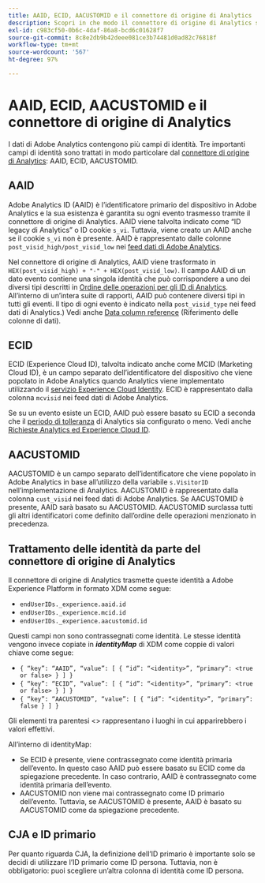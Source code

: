 ```yaml
---
title: AAID, ECID, AACUSTOMID e il connettore di origine di Analytics
description: Scopri in che modo il connettore di origine di Analytics si occupa dei campi di identità di Adobe Analytics.
exl-id: c983cf50-0b6c-4daf-86a8-bcd6c01628f7
source-git-commit: 8c8e2db9b42deee081ce3b74481d0ad82c76818f
workflow-type: tm+mt
source-wordcount: '567'
ht-degree: 97%

---
```


# AAID, ECID, AACUSTOMID e il connettore di origine di Analytics

I dati di Adobe Analytics contengono più campi di identità. Tre importanti campi di identità sono trattati in modo particolare dal [connettore di origine di Analytics](https://experienceleague.adobe.com/docs/experience-platform/sources/ui-tutorials/create/adobe-applications/analytics.html?lang=it): AAID, ECID, AACUSTOMID.

## AAID

Adobe Analytics ID (AAID) è l’identificatore primario del dispositivo in Adobe Analytics e la sua esistenza è garantita su ogni evento trasmesso tramite il connettore di origine di Analytics. AAID viene talvolta indicato come “ID legacy di Analytics” o ID cookie `s_vi`. Tuttavia, viene creato un AAID anche se il cookie `s_vi` non è presente. AAID è rappresentato dalle colonne `post_visid_high/post_visid_low` nei [feed dati di Adobe Analytics](https://experienceleague.adobe.com/docs/analytics/export/analytics-data-feed/data-feed-contents/datafeeds-reference.html?lang=it#columns%2C-descriptions%2C-and-data-types).

Nel connettore di origine di Analytics, AAID viene trasformato in `HEX(post_visid_high) + "-" + HEX(post_visid_low)`. Il campo AAID di un dato evento contiene una singola identità che può corrispondere a uno dei diversi tipi descritti in [Ordine delle operazioni per gli ID di Analytics](https://experienceleague.adobe.com/docs/id-service/using/reference/analytics-reference/analytics-order-of-operations.html?lang=it%5B%5D). All’interno di un’intera suite di rapporti, AAID può contenere diversi tipi in tutti gli eventi. Il tipo di ogni evento è indicato nella `post_visid_type` nei feed dati di Analytics.) Vedi anche [Data column reference](https://experienceleague.adobe.com/docs/analytics/export/analytics-data-feed/data-feed-contents/datafeeds-reference.html?lang=it) (Riferimento delle colonne di dati).

## ECID

ECID (Experience Cloud ID), talvolta indicato anche come MCID (Marketing Cloud ID), è un campo separato dell’identificatore del dispositivo che viene popolato in Adobe Analytics quando Analytics viene implementato utilizzando il [servizio Experience Cloud Identity](https://experienceleague.adobe.com/docs/id-service/using/implementation/setup-analytics.html?lang=it). ECID è rappresentato dalla colonna `mcvisid` nei feed dati di Adobe Analytics.

Se su un evento esiste un ECID, AAID può essere basato su ECID a seconda che il [periodo di tolleranza](https://experienceleague.adobe.com/docs/id-service/using/reference/analytics-reference/grace-period.html?lang=it) di Analytics sia configurato o meno. Vedi anche [Richieste Analytics ed Experience Cloud ID](https://experienceleague.adobe.com/docs/id-service/using/reference/analytics-reference/legacy-analytics.html?lang=it).

## AACUSTOMID

AACUSTOMID è un campo separato dell’identificatore che viene popolato in Adobe Analytics in base all’utilizzo della variabile `s.VisitorID` nell’implementazione di Analytics. AACUSTOMID è rappresentato dalla colonna `cust_visid` nei feed dati di Adobe Analytics. Se AACUSTOMID è presente, AAID sarà basato su AACUSTOMID. AACUSTOMID surclassa tutti gli altri identificatori come definito dall’ordine delle operazioni menzionato in precedenza.

## Trattamento delle identità da parte del connettore di origine di Analytics

Il connettore di origine di Analytics trasmette queste identità a Adobe Experience Platform in formato XDM come segue:

* `endUserIDs._experience.aaid.id`
* `endUserIDs._experience.mcid.id`
* `endUserIDs._experience.aacustomid.id`

Questi campi non sono contrassegnati come identità. Le stesse identità vengono invece copiate in **_identityMap_** di XDM come coppie di valori chiave come segue:

* `{ “key”: “AAID”, “value”: [ { “id”: “<identity>”, “primary”: <true or false> } ] }`
* `{ “key”: “ECID”, “value”: [ { “id”: “<identity>”, “primary”: <true or false> } ] }`
* `{ “key”: “AACUSTOMID”, “value”: [ { “id”: “<identity>”, “primary”: false } ] }`

Gli elementi tra parentesi &lt;> rappresentano i luoghi in cui apparirebbero i valori effettivi.

All’interno di identityMap:

* Se ECID è presente, viene contrassegnato come identità primaria dell’evento. In questo caso AAID può essere basato su ECID come da spiegazione precedente.
In caso contrario, AAID è contrassegnato come identità primaria dell’evento.
* AACUSTOMID non viene mai contrassegnato come ID primario dell’evento. Tuttavia, se AACUSTOMID è presente, AAID è basato su AACUSTOMID come da spiegazione precedente.

## CJA e ID primario

Per quanto riguarda CJA, la definizione dell’ID primario è importante solo se decidi di utilizzare l’ID primario come ID persona. Tuttavia, non è obbligatorio: puoi scegliere un’altra colonna di identità come ID persona.

